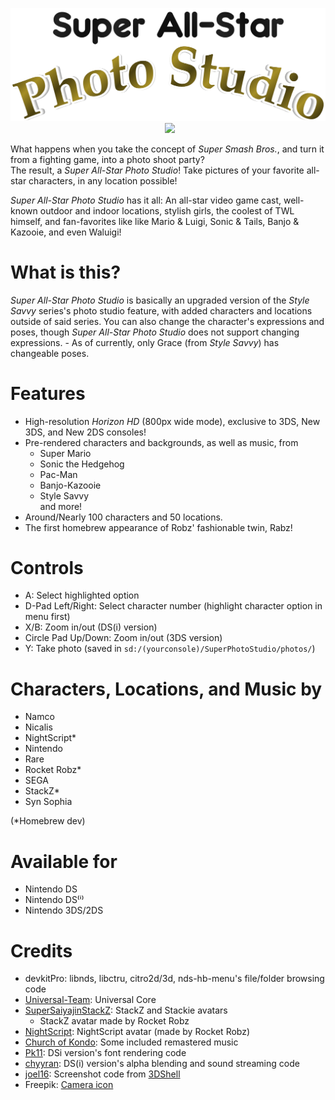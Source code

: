﻿<p align="center">
 <img src="https://github.com/RocketRobz/SuperAllStarPhotoStudio/blob/master/resources/title.png"><br>
	<a href="https://gbatemp.net/threads/dsi-3ds-super-photo-studio-take-pictures-of-your-favorite-all-star-characters.573276/" style="padding-left: 5px;">
		<img src="https://img.shields.io/badge/GBATemp-thread-blue.svg" height="20">
	</a>
</p>

What happens when you take the concept of *Super Smash Bros.*, and turn it from a fighting game, into a photo shoot party?     
The result, a *Super All-Star Photo Studio*! Take pictures of your favorite all-star characters, in any location possible!

*Super All-Star Photo Studio* has it all: An all-star video game cast, well-known outdoor and indoor locations, stylish girls, the coolest of TWL himself, and fan-favorites like like Mario & Luigi, Sonic & Tails, Banjo & Kazooie, and even Waluigi!

# What is this?

*Super All-Star Photo Studio* is basically an upgraded version of the *Style Savvy* series's photo studio feature, with added characters and locations outside of said series. You can also change the character's expressions and poses, though *Super All-Star Photo Studio* does not support changing expressions.
    - As of currently, only Grace (from *Style Savvy*) has changeable poses.

# Features

* High-resolution *Horizon HD* (800px wide mode), exclusive to 3DS, New 3DS, and New 2DS consoles!
* Pre-rendered characters and backgrounds, as well as music, from     
  * Super Mario     
  * Sonic the Hedgehog     
  * Pac-Man     
  * Banjo-Kazooie        
  * Style Savvy     
  and more!
* Around/Nearly 100 characters and 50 locations.
* The first homebrew appearance of Robz' fashionable twin, Rabz!

# Controls
* A: Select highlighted option
* D-Pad Left/Right: Select character number (highlight character option in menu first)
* X/B: Zoom in/out (DS(i) version)
* Circle Pad Up/Down: Zoom in/out (3DS version)
* Y: Take photo (saved in `sd:/(yourconsole)/SuperPhotoStudio/photos/`)

# Characters, Locations, and Music by
* Namco
* Nicalis
* NightScript*
* Nintendo
* Rare
* Rocket Robz*
* SEGA
* StackZ*
* Syn Sophia

(*Homebrew dev)

# Available for
* Nintendo DS
* Nintendo DS⁽ⁱ⁾
* Nintendo 3DS/2DS

# Credits
* devkitPro: libnds, libctru, citro2d/3d, nds-hb-menu's file/folder browsing code
* [Universal-Team](https://github.com/Universal-Team): Universal Core
* [SuperSaiyajinStackZ](https://github.com/SuperSaiyajinStackZ): StackZ and Stackie avatars
     * StackZ avatar made by Rocket Robz
* [NightScript](https://github.com/NightScript370): NightScript avatar (made by Rocket Robz)
* [Church of Kondo](https://www.youtube.com/@ChurchofKondoh): Some included remastered music
* [Pk11](https://github.com/Epicpkmn11): DSi version's font rendering code
* [chyyran](https://github.com/chyyran): DS(i) version's alpha blending and sound streaming code
* [joel16](https://github.com/joel16): Screenshot code from [3DShell](https://github.com/joel16/3DShell)
* Freepik: [Camera icon](https://www.flaticon.com/free-icon/camera_2965705?term=camera&page=1&position=12)

